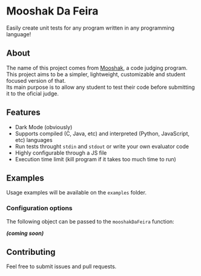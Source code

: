 # Mooshak Da Feira

Easily create unit tests for any program written in any programming language!

## About

The name of this project comes from [Mooshak](https://mooshak.dcc.fc.up.pt/), a code judging program.
This project aims to be a simpler, lightweight, customizable and student focused version of that.  
Its main purpose is to allow any student to test their code before submitting it to the oficial judge.

## Features

- Dark Mode (obviously)
- Supports compiled (C, Java, etc) and interpreted (Python, JavaScript, etc) languages
- Run tests throught `stdin` and `stdout` or write your own evaluator code
- Highly configurable through a JS file
- Execution time limit (kill program if it takes too much time to run)

## Examples

Usage examples will be available on the `examples` folder.

### Configuration options

The following object can be passed to the `mooshakDaFeira` function:

**_(coming soon)_**

## Contributing

Feel free to submit issues and pull requests.
